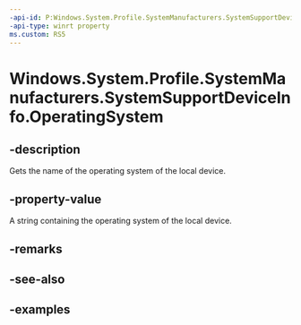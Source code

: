 ```yaml
---
-api-id: P:Windows.System.Profile.SystemManufacturers.SystemSupportDeviceInfo.OperatingSystem
-api-type: winrt property
ms.custom: RS5
---
```


<!-- Property syntax.
public string OperatingSystem { get; }
-->

# Windows.System.Profile.SystemManufacturers.SystemSupportDeviceInfo.OperatingSystem

## -description
Gets the name of the operating system of the local device.

## -property-value
A string containing the operating system of the local device.

## -remarks

## -see-also

## -examples

